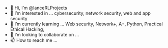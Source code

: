 - 👋 Hi, I’m @lanceRLProjects
- 👀 I’m interested in ... cybersecurity, network security, web and app security
- 🌱 I’m currently learning ... Web security, Network+, A+, Python, Practical Ethical Hacking, 
- 💞️ I’m looking to collaborate on ...
- 📫 How to reach me ...

<!---
lanceRLProjects/lanceRLProjects is a ✨ special ✨ repository because its `README.md` (this file) appears on your GitHub profile.
You can click the Preview link to take a look at your changes.
--->
